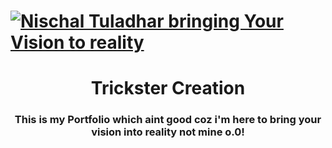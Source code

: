 # [![Nischal Tuladhar bringing Your Vision to reality](https://cdn.dribbble.com/users/644672/screenshots/11875557/media/8436c1dcb32c4673ba9e127171e76281.jpg?compress=1&resize=400x300)](https://tricksterweb.netlify.app)

<h1 align="center">
  Trickster Creation
</h1>
<h3 align="center">
  This is my Portfolio which aint good coz i'm here to bring your vision into reality not mine o.0!
</h3>

